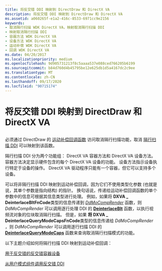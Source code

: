```yaml
---
title: 将反交错 DDI 映射到 DirectDraw 和 DirectX VA
description: 将反交错 DDI 映射到 DirectDraw 和 DirectX VA
ms.assetid: a060265f-e1a2-416c-8533-6971cc9e2156
keywords:
- 取消隔行扫描 WDK DirectX VA，映射取消隔行扫描 DDI
- 映射取消隔行扫描 DDI
- 容器方法 WDK DirectX VA
- 设备方法 WDK DirectX VA
- 运动补偿 WDK DirectX VA
- 回调 WDK DirectX VA
ms.date: 04/20/2017
ms.localizationpriority: medium
ms.openlocfilehash: 9d905731213f8c5aaaa537e088ced766205b6199
ms.sourcegitcommit: b84d760d4b45795be12e625db1d5a4167dc2c9ee
ms.translationtype: MT
ms.contentlocale: zh-CN
ms.lasthandoff: 09/17/2020
ms.locfileid: "90715174"
---
```

# <a name="mapping-the-deinterlace-ddi-to-directdraw-and-directx-va"></a>将反交错 DDI 映射到 DirectDraw 和 DirectX VA


## <span id="ddk_mapping_the_deinterlace_ddi_to_directdraw_and_directx_va_gg"></span><span id="DDK_MAPPING_THE_DEINTERLACE_DDI_TO_DIRECTDRAW_AND_DIRECTX_VA_GG"></span>


必须通过 DirectDraw 的 [运动补偿回调函数](motion-compensation-callbacks.md) 访问取消隔行扫描功能，取消 [隔行扫描 DDI](./deinterlace-ddi.md) 可以映射到该函数。

隔行扫描 DDI 分为两个功能组： DirectX VA 容器方法和 DirectX VA 设备方法。 容器方法决定显示硬件包含的每个 DirectX VA 设备的功能。 设备方法指示设备执行特定于设备的操作。 DirectX VA 驱动程序只能有一个容器，但它可以支持多个设备。

可以将非隔行扫描 DDI 映射到运动补偿回调，因为它们不使用类型化参数 (也就是说，其单个参数是指向结构) 的指针。 换句话说，传递给运动补偿回调函数的单个参数中的信息可根据其信息类型进行处理。 例如，如果将 **DXVA \_ DeinterlaceBltFnCode**类型的信息传递到 [*DdMoCompRender*](/windows/win32/api/ddrawint/nc-ddrawint-pdd_mocompcb_render) 函数，则 *DdMoCompRender* 可以调用逐行处理 DDI 的 [**DeinterlaceBlt**](./dxva-deinterlacebobdeviceclass-deinterlaceblt.md) 函数，以执行视频流对象的位块取消隔行扫描。 但是，如果 **将 DXVA \_ DeinterlaceQueryModeCapsFnCode**类型的信息传递给 *DdMoCompRender* ，则 *DdMoCompRender* 可以调用逐行扫描 DDI 的 [**DeinterlaceQueryModeCaps**](./dxva-deinterlacecontainerdeviceclass-deinterlacequerymodecaps.md) 函数来查询取消隔行扫描模式的功能。

以下主题介绍如何将隔行扫描 DDI 映射到运动补偿回调：

[用于反交错的反交错容器设备](deinterlace-container-device-for-deinterlacing.md)

[从用户模式组件调用反交错 DDI](calling-the-deinterlace-ddi-from-a-user-mode-component.md)

 

